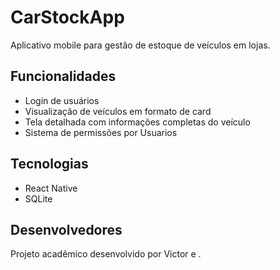 # CarStockApp

Aplicativo mobile para gestão de estoque de veículos em lojas.

## Funcionalidades

- Login de usuários
- Visualização de veículos em formato de card
- Tela detalhada com informações completas do veículo
- Sistema de permissões por Usuarios

## Tecnologias

- React Native
- SQLite

## Desenvolvedores

Projeto acadêmico desenvolvido por Victor e .
